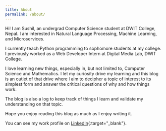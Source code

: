 ```yaml
---
title: About
permalink: /about/
---
```


Hi! I am Sushil, an undergrad Computer Science student at DWIT College, Nepal. I am interested in Natural Language Processing, Machine Learning, and Microservices. 

I currently teach Python programming to sophomore students at my college. I previously worked as a Web Developer Intern at Digital Media Lab, DWIT College.

I love learning new things, especially in, but not limited to, Computer Science and Mathematics. I let my curiosity drive my learning and this blog is an outlet of that drive where I aim to decipher a topic of interest to its simplest form and answer the critical questions of why and how things work.

The blog is also a log to keep track of things I learn and validate my understanding on that topic.

Hope you enjoy reading this blog as much as I enjoy writing it. 

You can see my work profile on [LinkedIn](https://www.linkedin.com/in/sushilawale){:target="_blank"}. 